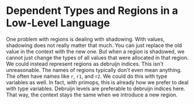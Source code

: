 # Dependent Types and Regions in a Low-Level Language

One problem with regions is dealing with shadowing. With values,
shadowing does not really matter that much. You can just replace the
old value in the context with the new one. But when a region is shadowed,
we cannot just change the types of all values that were allocated in that
region. We could instead represent regions as debruijn indices. This isn't
unreasonable. The names of regions typically don't even mean anything.
The often have names like `r`, `r1`, and `r2`. We could do this with
type variables as well. In fact, with primops, this is already how we
prefer to deal with type variables. Debruijn levels are preferable to
debruijn indices here. That way, the context stays the same when we
introduce a new region.
